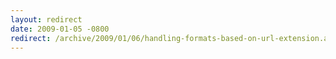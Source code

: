 ```yaml
---
layout: redirect
date: 2009-01-05 -0800
redirect: /archive/2009/01/06/handling-formats-based-on-url-extension.aspx/
---
```

